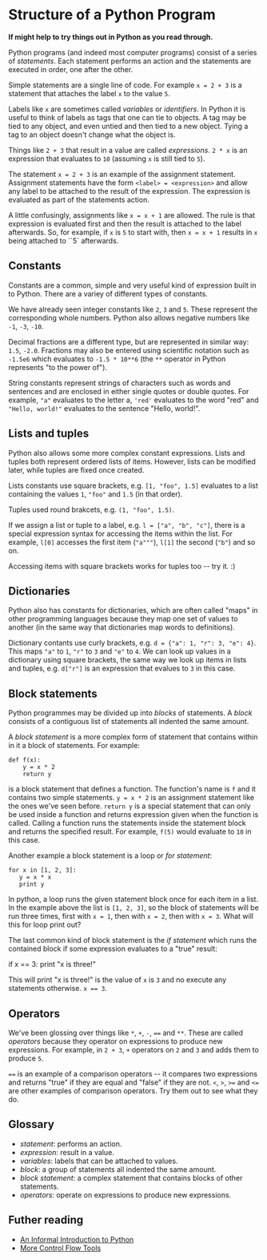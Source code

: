 Structure of a Python Program
=============================

**If might help to try things out in Python as you read through.**

Python programs (and indeed most computer programs) consist of a
series of *statements*. Each statement performs an action and the
statements are executed in order, one after the other.

Simple statements are a single line of code. For example ``x = 2 + 3``
is a statement that attaches the label ``x`` to the value ``5``.

Labels like ``x`` are sometimes called *variables* or
*identifiers*. In Python it is useful to think of labels as tags that
one can tie to objects. A tag may be tied to any object, and even
untied and then tied to a new object. Tying a tag to an object doesn't
change what the object is.

Things like ``2 + 3`` that result in a value are called
*expressions*. ``2 * x`` is an expression that evaluates to ``10``
(assuming ``x`` is still tied to ``5``).

The statement ``x = 2 + 3`` is an example of the assignment
statement. Assignment statements have the form ``<label> =
<expression>`` and allow any label to be attached to the result of the
expression. The expression is evaluated as part of the statements
action.

A little confusingly, assignments like ``x = x + 1`` are allowed. The
rule is that expression is evaluated first and then the result is
attached to the label afterwards. So, for example, if ``x`` is ``5``
to start with, then ``x = x + 1`` results in ``x`` being attached to
``5` afterwards.


Constants
---------

Constants are a common, simple and very useful kind of expression
built in to Python. There are a variey of different types of
constants.

We have already seen integer constants like ``2``, ``3`` and
``5``. These represent the corresponding whole numbers. Python also
allows negative numbers like ``-1``, ``-3``, ``-10``.

Decimal fractions are a different type, but are represented in similar
way: ``1.5``, ``-2.0``. Fractions may also be entered using scientific
notation such as ``-1.5e6`` which evaluates to ``-1.5 * 10**6`` (the
``**`` operator in Python represents "to the power of").

String constants represent strings of characters such as words and
sentences and are enclosed in either single quotes or double
quotes. For example, ``"a"`` evaluates to the letter a, ``'red'``
evaluates to the word "red" and ``"Hello, world!"`` evaluates to the
sentence "Hello, world!".


Lists and tuples
----------------

Python also allows some more complex constant expressions. Lists and
tuples both represent ordered lists of items. However, lists can be
modified later, while tuples are fixed once created.

Lists constants use square brackets, e.g. ``[1, "foo", 1.5]``
evaluates to a list containing the values ``1``, ``"foo"`` and ``1.5``
(in that order).

Tuples used round brakcets, e.g. ``(1, "foo", 1.5)``.

If we assign a list or tuple to a label, e.g. ``l = ["a", "b", "c"]``,
there is a special expression syntax for accessing the items within
the list. For example, ``l[0]`` accesses the first item (``"a"""``),
``l[1]`` the second (``"b"``) and so on.

Accessing items with square brackets works for tuples too -- try it. :)


Dictionaries
------------

Python also has constants for dictionaries, which are often called
"maps" in other programming languages because they map one set of
values to another (in the same way that dictionaries map words to
definitions).

Dictionary contants use curly brackets, e.g. ``d = {"a": 1, "r": 3,
"e": 4}``. This maps ``"a"`` to ``1``, ``"r"`` to ``3`` and ``"e"`` to
``4``. We can look up values in a dictionary using square brackets,
the same way we look up items in lists and tuples, e.g. ``d["r"]`` is
an expression that evalues to ``3`` in this case.


Block statements
----------------

Python programmes may be divided up into *blocks* of statements. A
*block* consists of a contiguous list of statements all indented the
same amount.

A *block statement* is a more complex form of statement that contains
within in it a block of statements. For example:

    def f(x):
        y = x * 2
        return y

is a block statement that defines a function. The function's name is
``f`` and it contains two simple statements. ``y = x * 2`` is an
assignment statement like the ones we've seen before. ``return y`` is
a special statement that can only be used inside a function and
returns expression given when the function is called. Calling a
function runs the statements inside the statement block and returns
the specified result. For example, ``f(5)`` would evaluate to ``10``
in this case.

Another example a block statement is a loop or *for statement*:

    for x in [1, 2, 3]:
       y = x * x
       print y

In python, a loop runs the given statement block once for each item in
a list. In the example above the list is ``[1, 2, 3]``, so the block
of statements will be run three times, first with ``x = 1``, then with
``x = 2``, then with ``x = 3``. What will this for loop print out?

The last common kind of block statement is the *if statement* which
runs the contained block if some expression evaluates to a "true"
result:

   if x == 3:
      print "x is three!"

This will print "x is three!" is the value of ``x`` is ``3`` and no
execute any statements otherwise. ``x == 3``.


Operators
---------

We've been glossing over things like ``*``, ``+``, ``-``, ``==`` and
``**``. These are called *operators* because they operator on
expressions to produce new expressions. For example, in ``2 + 3``,
``+`` operators on ``2`` and ``3`` and adds them to produce ``5``.

``==`` is an example of a comparison operators -- it compares two
expressions and returns "true" if they are equal and "false" if they
are not. ``<``, ``>``, ``>=`` and ``<=`` are other examples of
comparison operators. Try them out to see what they do.



Glossary
--------

* *statement*: performs an action.
* *expression*: result in a value.
* *variables*: labels that can be attached to values.
* *block*: a group of statements all indented the same amount.
* *block statement*: a complex statement that contains blocks of other statements.
* *operators*: operate on expressions to produce new expressions.


Futher reading
--------------

* [An Informal Introduction to Python](https://docs.python.org/2/tutorial/introduction.html)
* [More Control Flow Tools](https://docs.python.org/2/tutorial/controlflow.html)
